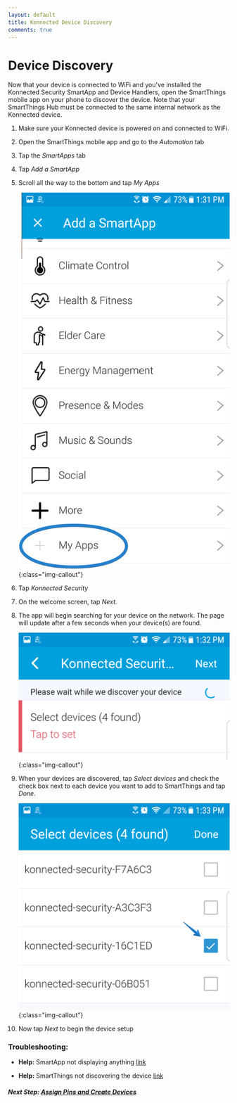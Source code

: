 ```yaml
---
layout: default
title: Konnected Device Discovery
comments: true
---
```


# Device Discovery

Now that your device is connected to WiFi and you've installed the Konnected Security SmartApp and Device Handlers, open
the SmartThings mobile app on your phone to discover the device. Note that your SmartThings Hub must be connected to the
same internal network as the Konnected device.

1. Make sure your Konnected device is powered on and connected to WiFi.

1. Open the SmartThings mobile app and go to the _Automation_ tab

1. Tap the _SmartApps_ tab

1. Tap _Add a SmartApp_

1. Scroll all the way to the bottom and tap _My Apps_

    ![](/assets/images/mobileapp-add-smartapp.png){:class="img-callout"}

1. Tap _Konnected Security_

1. On the welcome screen, tap _Next_. 

1. The app will begin searching for your device on the network. The page will update after a few seconds when your
 device(s) are found.
 
    ![](/assets/images/mobileapp-device-discovery.png){:class="img-callout"}
    
1. When your devices are discovered, tap _Select devices_ and check the check box next to each device you want to add to
SmartThings and tap _Done_.

    ![](/assets/images/mobileapp-select-devices.png){:class="img-callout"}
    
1. Now tap _Next_ to begin the device setup

### **Troubleshooting:** 

- **Help:** SmartApp not displaying anything [link](/security-alarm-system/troubleshooting/discovery-smartapp-error) 

- **Help:** SmartThings not discovering the device [link](/security-alarm-system/troubleshooting/discovery-cant-find-device) 


##### **Next Step:** [Assign Pins and Create Devices](/security-alarm-system/setup/assign-pins)

